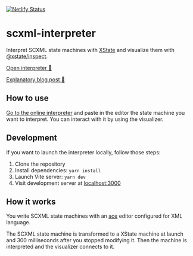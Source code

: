 [![Netlify Status](https://api.netlify.com/api/v1/badges/01148cc6-4905-4385-a2ed-6c0b95b4194a/deploy-status)](https://app.netlify.com/sites/scxml-interpreter/deploys)

# scxml-interpreter

Interpret SCXML state machines with [XState](https://github.com/statelyai/xstate) and visualize them with [@xstate/inspect](https://github.com/statelyai/xstate/tree/main/packages/xstate-inspect).

[Open interpreter :link:](https://scxml-interpreter.netlify.app)

[Explanatory blog post :link:](https://baptiste.devessier.fr/writing/interpret-scxml-state-machines-with-xstate/)

## How to use

[Go to the online interpreter](https://scxml-interpreter.netlify.app) and paste in the editor the state machine you want to interpret. You can interact with it by using the visualizer.

## Development

If you want to launch the interpreter locally, follow those steps:

1. Clone the repository
2. Install dependencies: `yarn install`
3. Launch Vite server: `yarn dev`
4. Visit development server at [localhost:3000](http://localhost:3000)

## How it works

You write SCXML state machines with an [ace](https://ace.c9.io/) editor configured for XML language.

The SCXML state machine is transformed to a XState machine at launch and 300 milliseconds after you stopped modifying it. Then the machine is interpreted and the visualizer connects to it.

